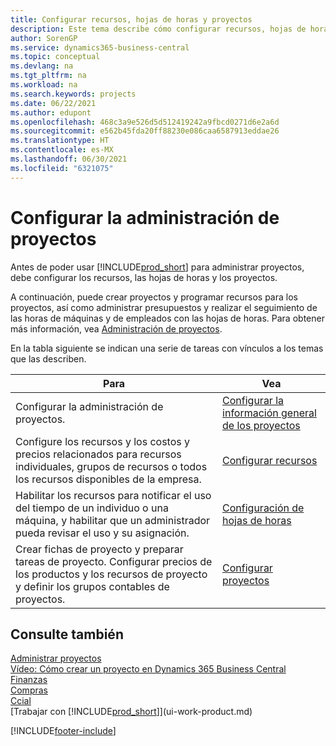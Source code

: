 ```yaml
---
title: Configurar recursos, hojas de horas y proyectos
description: Este tema describe cómo configurar recursos, hojas de horas y proyectos para administrar proyectos y sus presupuestos.
author: SorenGP
ms.service: dynamics365-business-central
ms.topic: conceptual
ms.devlang: na
ms.tgt_pltfrm: na
ms.workload: na
ms.search.keywords: projects
ms.date: 06/22/2021
ms.author: edupont
ms.openlocfilehash: 468c3a9e526d5d512419242a9fbcd0271d6e2a6d
ms.sourcegitcommit: e562b45fda20ff88230e086caa6587913eddae26
ms.translationtype: HT
ms.contentlocale: es-MX
ms.lasthandoff: 06/30/2021
ms.locfileid: "6321075"
---
```

# <a name="setting-up-project-management"></a>Configurar la administración de proyectos
Antes de poder usar [!INCLUDE[prod_short](includes/prod_short.md)] para administrar proyectos, debe configurar los recursos, las hojas de horas y los proyectos.

A continuación, puede crear proyectos y programar recursos para los proyectos, así como administrar presupuestos y realizar el seguimiento de las horas de máquinas y de empleados con las hojas de horas. Para obtener más información, vea [Administración de proyectos](projects-manage-projects.md).  

En la tabla siguiente se indican una serie de tareas con vínculos a los temas que las describen.

| Para | Vea |
| --- | --- |
| Configurar la administración de proyectos.|[Configurar la información general de los proyectos](projects-how-setup-jobs.md#to-set-general-information-for-jobs)|
| Configure los recursos y los costos y precios relacionados para recursos individuales, grupos de recursos o todos los recursos disponibles de la empresa. |[Configurar recursos](projects-how-setup-resources.md) |
| Habilitar los recursos para notificar el uso del tiempo de un individuo o una máquina, y habilitar que un administrador pueda revisar el uso y su asignación. |[Configuración de hojas de horas](projects-how-setup-time-sheets.md) |
| Crear fichas de proyecto y preparar tareas de proyecto. Configurar precios de los productos y los recursos de proyecto y definir los grupos contables de proyectos. |[Configurar proyectos](projects-how-setup-jobs.md) |

## <a name="see-also"></a>Consulte también

[Administrar proyectos](projects-manage-projects.md)  
[Vídeo: Cómo crear un proyecto en Dynamics 365 Business Central](https://www.youtube.com/watch?v=VqaPWr7BWmw)  
[Finanzas](finance.md)  
[Compras](purchasing-manage-purchasing.md)  
[Ccial](sales-manage-sales.md)  
[Trabajar con [!INCLUDE[prod_short](includes/prod_short.md)]](ui-work-product.md)  


[!INCLUDE[footer-include](includes/footer-banner.md)]